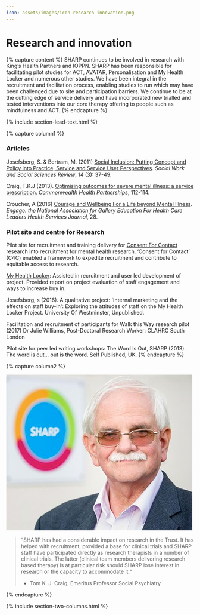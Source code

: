 ```yaml
---
icon: assets/images/icon-research-innovation.png
---
```


# Research and innovation


{% capture content %}
SHARP continues to be involved in research with King’s Health Partners and IOPPN. SHARP 
has been responsible for facilitating pilot studies for ACT, AVATAR, Personalisation and 
My Health Locker and numerous other studies. We have been integral in the recruitment and 
facilitation process, enabling studies to run which may have been challenged due to site 
and participation barriers. We continue to be at the cutting edge of service delivery and 
have incorporated new trialled and tested interventions into our core therapy offering to 
people such as mindfulness and ACT.
{% endcapture %}

{% include section-lead-text.html %}




{% capture column1 %}

### Articles

Josefsberg, S. & Bertram, M. (2011) [Social Inclusion: Putting Concept and Policy into Practice, 
Service and Service User Perspectives](https://journals.whitingbirch.net/index.php/SWSSR/article/view/504/540). 
_Social Work and Social Sciences Review_, 14 (3): 37-49.

Craig, T.K.J (2013). [Optimising outcomes for severe mental
illness: a service prescription](http://www.commonwealthhealth.org/wp-content/uploads/2013/07/Optimising-outcomes-for-severe-mental-illness_CHP13.pdf). 
_Commonwealth Health Partnerships_, 112-114.

Croucher, A (2016) [Courage and Wellbeing For a Life beyond Mental Illness](http://www.kingshealthpartners.org/latest/726-life-beyond-mental-illness). 
_Engage: the National Association for Gallery Education For Health Care Leaders Health Services Journal_, 28.


### Pilot site and centre for Research

Pilot site for recruitment and training delivery for [Consent For Contact](https://www.ncbi.nlm.nih.gov/pmc/articles/PMC4296527/) 
research into recruitment for mental health research. ‘Consent for Contact’ (C4C) enabled a framework 
to expedite recruitment and contribute to equitable access to research.

[My Health Locker](https://www.myhealthlockerlondon.nhs.uk/): Assisted in recruitment and user led development of project. 
Provided report on project evaluation of staff engagement and ways to increase buy in.

Josefsberg, s (2016). A qualitative project: 'Internal marketing and the effects on
staff buy-in': Exploring the attitudes of staff on the My Health
Locker Project. University Of Westminster, Unpublished.

Facilitation and recruitment of participants for  Walk this Way research pilot (2017)
Dr Julie Williams, Post-Doctoral Research Worker: CLAHRC South London

Pilot site for peer led writing workshops:
The Word Is Out, SHARP (2013). The word is out... out is the word. Self Published, UK.
{% endcapture %}


{% capture column2 %}

![Tom K J Craig, Emeritus Professor Social Psychiatry](assets/images/professor-craig.jpg "Tom K J Craig, Emeritus Professor Social Psychiatry") 

> “SHARP has had a considerable impact on research in the Trust. It has helped with recruitment, 
> provided a base for clinical trials and SHARP staff have participated directly as research therapists 
> in a number of clinical trials. The latter (clinical team members delivering research based therapy) 
> is at particular risk should SHARP lose interest in research or the capacity to accommodate it.“
> - Tom K. J. Craig, Emeritus Professor Social Psychiatry



{% endcapture %}


{% include section-two-columns.html %}




